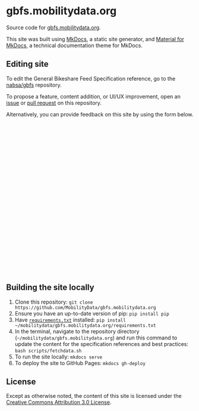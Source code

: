 # gbfs.mobilitydata.org

Source code for [gbfs.mobilitydata.org](https://gbfs.mobilitydata.org/). 

This site was built using [MkDocs](https://www.mkdocs.org/), a static site generator, and [Material for MkDocs](https://squidfunk.github.io/mkdocs-material/), a technical documentation theme for MkDocs.

## Editing site

To edit the General Bikeshare Feed Specification reference, go to the [nabsa/gbfs](https://github.com/NABSA/gbfs/) repository.

To propose a feature, content addition, or UI/UX improvement, open an [issue](https://github.com/MobilityData/gbfs.mobilitydata.org/issues/new) or [pull request](https://github.com/MobilityData/gbfs.mobilitydata.org/pulls) on this repository. 

Alternatively, you can provide feedback on this site by using the form below.

<div data-tf-widget="BCiwESfg" data-tf-iframe-props="title=GBFS Documentation Platform Feedback" data-tf-medium="snippet" style="width:100%;height:400px;"></div><script src="//embed.typeform.com/next/embed.js"></script>

## Building the site locally

1. Clone this repository: `git clone https://github.com/MobilityData/gbfs.mobilitydata.org`
1. Ensure you have an up-to-date version of pip: `pip install pip`
1. Have [`requirements.txt`](requirements.txt) installed: `pip install ~/mobilitydata/gbfs.mobilitydata.org/requirements.txt`
1. In the terminal, navigate to the repository directory (`~/mobilitydata/gbfs.mobilitydata.org`) and run this command to update the content for the specification references and best practices: `bash scripts/fetchdata.sh`
1. To run the site locally: `mkdocs serve`
1. To deploy the site to GitHub Pages: `mkdocs gh-deploy`

## License

Except as otherwise noted, the content of this site is licensed under the [Creative Commons Attribution 3.0 License](https://creativecommons.org/licenses/by/3.0/).
